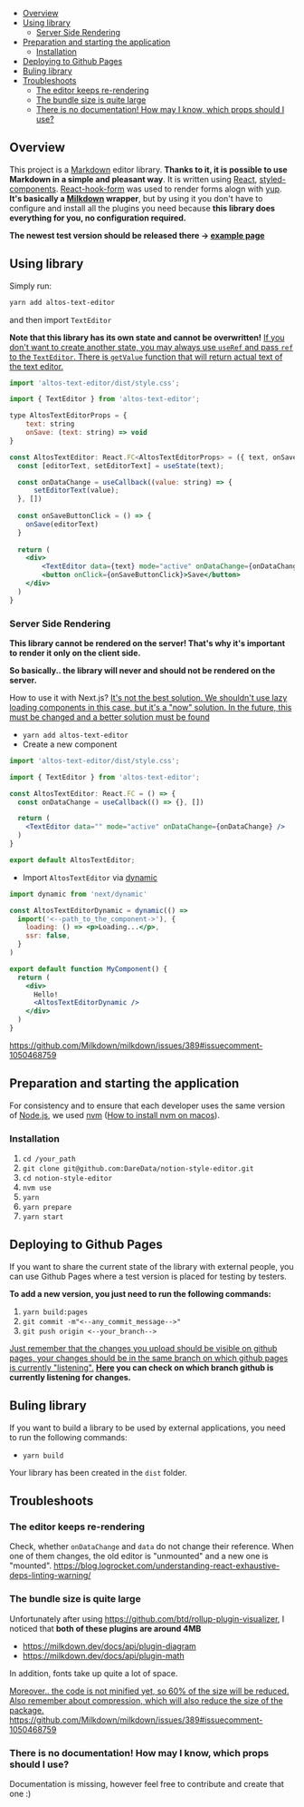 - [Overview](#overview)
- [Using library](#using-library)
  * [Server Side Rendering](#server-side-rendering)
- [Preparation and starting the application](#preparation-and-starting-the-application)
  * [Installation](#installation)
- [Deploying to Github Pages](#deploying-to-github-pages)
- [Buling library](#buling-library)
- [Troubleshoots](#troubleshoots)
  * [The editor keeps re-rendering](#the-editor-keeps-re-rendering)
  * [The bundle size is quite large](#the-bundle-size-is-quite-large)
  * [There is no documentation! How may I know, which props should I use?](#there-is-no-documentation--how-may-i-know--which-props-should-i-use-)


## Overview

This project is a [Markdown](https://www.markdownguide.org/getting-started/) editor library. **Thanks to it, it is possible to use Markdown in a simple and pleasant way**. It is written using [React](https://react.dev/), [styled-components](https://styled-components.com/). [React-hook-form](https://react-hook-form.com/) was used to render forms alogn with [yup](https://github.com/jquense/yup). **It's basically a [Milkdown](https://milkdown.dev/) wrapper**, but by using it you don't have to configure and install all the plugins you need because **this library does everything for you, no configuration required.**

**The newest test version should be released there -> [example page](https://daredata.github.io/notion-style-editor/)**

## Using library

Simply run:
```bash
yarn add altos-text-editor
```


and then import `TextEditor`

**Note that this library has its own state and cannot be overwritten!** 
<ins>If you don't want to create another state, you may always use `useRef` and pass `ref` to the `TextEditor`. There is `getValue` function that will return actual text of the text editor.</ins>
```jsx
import 'altos-text-editor/dist/style.css';

import { TextEditor } from 'altos-text-editor';

type AltosTextEditorProps = {
    text: string
    onSave: (text: string) => void
}

const AltosTextEditor: React.FC<AltosTextEditorProps> = ({ text, onSave }) => {
  const [editorText, setEditorText] = useState(text);

  const onDataChange = useCallback((value: string) => {
      setEditorText(value);
  }, [])
  
  const onSaveButtonClick = () => {
    onSave(editorText)
  }  
  
  return (
    <div>
        <TextEditor data={text} mode="active" onDataChange={onDataChange} />
        <button onClick={onSaveButtonClick}>Save</button>
    </div>
  )
}
```

### Server Side Rendering

**This library cannot be rendered on the server! That's why it's important to render it only on the client side.**

**So basically.. the library will never and should not be rendered on the server.**

How to use it with Next.js?
<ins>It's not the best solution. We shouldn't use lazy loading components in this case, but it's a "now" solution. In the future, this must be changed and a better solution must be found</ins>
- `yarn add altos-text-editor`
- Create a new component

```jsx
import 'altos-text-editor/dist/style.css';

import { TextEditor } from 'altos-text-editor';

const AltosTextEditor: React.FC = () => {
  const onDataChange = useCallback(() => {}, [])

  return (
    <TextEditor data="" mode="active" onDataChange={onDataChange} />
  )
}

export default AltosTextEditor;
```

- Import `AltosTextEditor` via [dynamic](https://nextjs.org/docs/advanced-features/dynamic-import) 

```jsx
import dynamic from 'next/dynamic'

const AltosTextEditorDynamic = dynamic(() => 
  import('<--path_to_the_component->'), {
    loading: () => <p>Loading...</p>,
    ssr: false,
  }
)

export default function MyComponent() {
  return (
    <div>
      Hello!
      <AltosTextEditorDynamic />
    </div>
  )
}
```

https://github.com/Milkdown/milkdown/issues/389#issuecomment-1050468759

## Preparation and starting the application

For consistency and to ensure that each developer uses the same version of [Node.js](https://nodejs.org/en), we used [nvm](https://github.com/nvm-sh/nvm) ([How to install nvm on macos](https://tecadmin.net/install-nvm-macos-with-homebrew/)).

### Installation

1. `cd /your_path`
2. `git clone git@github.com:DareData/notion-style-editor.git`
3. `cd notion-style-editor`
5. `nvm use`
6. `yarn`
7. `yarn prepare`
9. `yarn start`

## Deploying to Github Pages

If you want to share the current state of the library with external people, you can use Github Pages where a test version is placed for testing by testers.

**To add a new version, you just need to run the following commands:**
1. `yarn build:pages`
2. `git commit -m"<--any_commit_message-->"`
3. `git push origin <--your_branch-->`

<ins>Just remember that the changes you upload should be visible on github pages, your changes should be in the same branch on which github pages is currently "listening".</ins> 
**[Here](https://github.com/DareData/notion-style-editor/settings/pages) you can check on which branch github is currently listening for changes.**

## Buling library

If you want to build a library to be used by external applications, you need to run the following commands:
- `yarn build`

Your library has been created in the `dist` folder.

## Troubleshoots

### The editor keeps re-rendering

Check, whether `onDataChange` and `data` do not change their reference. When one of them changes, the old editor is "unmounted" and a new one is "mounted". 
https://blog.logrocket.com/understanding-react-exhaustive-deps-linting-warning/ 

### The bundle size is quite large

Unfortunately after using https://github.com/btd/rollup-plugin-visualizer, I noticed that **both of these plugins are around 4MB**
- https://milkdown.dev/docs/api/plugin-diagram
- https://milkdown.dev/docs/api/plugin-math

In addition, fonts take up quite a lot of space. 


<ins>Moreover.. the code is not minified yet, so 60% of the size will be reduced. Also remember about compression, which will also reduce the size of the package.</ins>
https://github.com/Milkdown/milkdown/issues/389#issuecomment-1050468759

### There is no documentation! How may I know, which props should I use?

Documentation is missing, however feel free to contribute and create that one :)
